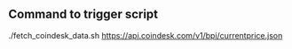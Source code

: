 ## Command to trigger script
./fetch_coindesk_data.sh https://api.coindesk.com/v1/bpi/currentprice.json
